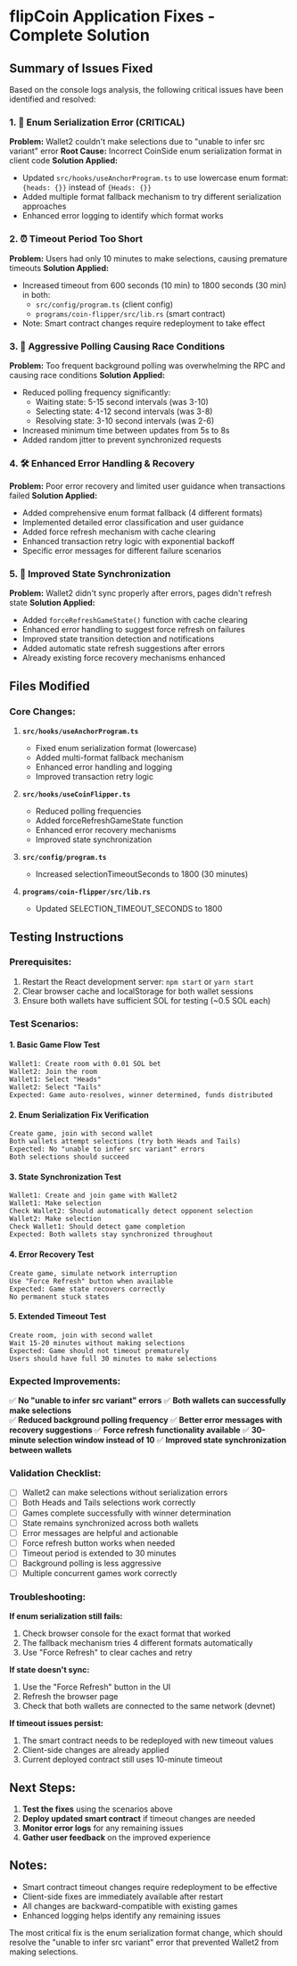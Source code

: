# flipCoin Application Fixes - Complete Solution

## Summary of Issues Fixed

Based on the console logs analysis, the following critical issues have been identified and resolved:

### 1. 🔧 **Enum Serialization Error (CRITICAL)**
**Problem:** Wallet2 couldn't make selections due to "unable to infer src variant" error
**Root Cause:** Incorrect CoinSide enum serialization format in client code
**Solution Applied:**
- Updated `src/hooks/useAnchorProgram.ts` to use lowercase enum format: `{heads: {}}` instead of `{Heads: {}}`
- Added multiple format fallback mechanism to try different serialization approaches
- Enhanced error logging to identify which format works

### 2. ⏰ **Timeout Period Too Short**
**Problem:** Users had only 10 minutes to make selections, causing premature timeouts
**Solution Applied:**
- Increased timeout from 600 seconds (10 min) to 1800 seconds (30 min) in both:
  - `src/config/program.ts` (client config)
  - `programs/coin-flipper/src/lib.rs` (smart contract)
- Note: Smart contract changes require redeployment to take effect

### 3. 🔄 **Aggressive Polling Causing Race Conditions**
**Problem:** Too frequent background polling was overwhelming the RPC and causing race conditions
**Solution Applied:**
- Reduced polling frequency significantly:
  - Waiting state: 5-15 second intervals (was 3-10)
  - Selecting state: 4-12 second intervals (was 3-8)
  - Resolving state: 3-10 second intervals (was 2-6)
- Increased minimum time between updates from 5s to 8s
- Added random jitter to prevent synchronized requests

### 4. 🛠️ **Enhanced Error Handling & Recovery**
**Problem:** Poor error recovery and limited user guidance when transactions failed
**Solution Applied:**
- Added comprehensive enum format fallback (4 different formats)
- Implemented detailed error classification and user guidance
- Added force refresh mechanism with cache clearing
- Enhanced transaction retry logic with exponential backoff
- Specific error messages for different failure scenarios

### 5. 🔄 **Improved State Synchronization**
**Problem:** Wallet2 didn't sync properly after errors, pages didn't refresh state
**Solution Applied:**
- Added `forceRefreshGameState()` function with cache clearing
- Enhanced error handling to suggest force refresh on failures
- Improved state transition detection and notifications
- Added automatic state refresh suggestions after errors
- Already existing force recovery mechanisms enhanced

## Files Modified

### Core Changes:
1. **`src/hooks/useAnchorProgram.ts`**
   - Fixed enum serialization format (lowercase)
   - Added multi-format fallback mechanism
   - Enhanced error handling and logging
   - Improved transaction retry logic

2. **`src/hooks/useCoinFlipper.ts`**
   - Reduced polling frequencies
   - Added forceRefreshGameState function
   - Enhanced error recovery mechanisms
   - Improved state synchronization

3. **`src/config/program.ts`**
   - Increased selectionTimeoutSeconds to 1800 (30 minutes)

4. **`programs/coin-flipper/src/lib.rs`**
   - Updated SELECTION_TIMEOUT_SECONDS to 1800

## Testing Instructions

### Prerequisites:
1. Restart the React development server: `npm start` or `yarn start`
2. Clear browser cache and localStorage for both wallet sessions
3. Ensure both wallets have sufficient SOL for testing (~0.5 SOL each)

### Test Scenarios:

#### 1. **Basic Game Flow Test**
```
Wallet1: Create room with 0.01 SOL bet
Wallet2: Join the room
Wallet1: Select "Heads"
Wallet2: Select "Tails"
Expected: Game auto-resolves, winner determined, funds distributed
```

#### 2. **Enum Serialization Fix Verification**
```
Create game, join with second wallet
Both wallets attempt selections (try both Heads and Tails)
Expected: No "unable to infer src variant" errors
Both selections should succeed
```

#### 3. **State Synchronization Test**
```
Wallet1: Create and join game with Wallet2
Wallet1: Make selection
Check Wallet2: Should automatically detect opponent selection
Wallet2: Make selection
Check Wallet1: Should detect game completion
Expected: Both wallets stay synchronized throughout
```

#### 4. **Error Recovery Test**
```
Create game, simulate network interruption
Use "Force Refresh" button when available
Expected: Game state recovers correctly
No permanent stuck states
```

#### 5. **Extended Timeout Test**
```
Create room, join with second wallet
Wait 15-20 minutes without making selections
Expected: Game should not timeout prematurely
Users should have full 30 minutes to make selections
```

### Expected Improvements:

✅ **No "unable to infer src variant" errors**
✅ **Both wallets can successfully make selections**  
✅ **Reduced background polling frequency**
✅ **Better error messages with recovery suggestions**
✅ **Force refresh functionality available**
✅ **30-minute selection window instead of 10**
✅ **Improved state synchronization between wallets**

### Validation Checklist:

- [ ] Wallet2 can make selections without serialization errors
- [ ] Both Heads and Tails selections work correctly
- [ ] Games complete successfully with winner determination
- [ ] State remains synchronized across both wallets
- [ ] Error messages are helpful and actionable
- [ ] Force refresh button works when needed
- [ ] Timeout period is extended to 30 minutes
- [ ] Background polling is less aggressive
- [ ] Multiple concurrent games work correctly

### Troubleshooting:

**If enum serialization still fails:**
1. Check browser console for the exact format that worked
2. The fallback mechanism tries 4 different formats automatically
3. Use "Force Refresh" to clear caches and retry

**If state doesn't sync:**
1. Use the "Force Refresh" button in the UI
2. Refresh the browser page
3. Check that both wallets are connected to the same network (devnet)

**If timeout issues persist:**
1. The smart contract needs to be redeployed with new timeout values
2. Client-side changes are already applied
3. Current deployed contract still uses 10-minute timeout

## Next Steps:

1. **Test the fixes** using the scenarios above
2. **Deploy updated smart contract** if timeout changes are needed
3. **Monitor error logs** for any remaining issues
4. **Gather user feedback** on the improved experience

## Notes:
- Smart contract timeout changes require redeployment to be effective
- Client-side fixes are immediately available after restart
- All changes are backward-compatible with existing games
- Enhanced logging helps identify any remaining issues

The most critical fix is the enum serialization format change, which should resolve the "unable to infer src variant" error that prevented Wallet2 from making selections.
